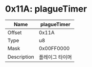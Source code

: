 # 0x11A: plagueTimer

| Name | plagueTimer |
| ----| ------------ |
| Offset | 0x11A |
| Type | u8 |
| Mask | 0x00FF0000 |
| Description | 플레이그 타이머 |<br>

